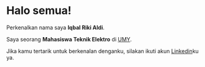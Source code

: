 # Halo semua! 

Perkenalkan nama saya **Iqbal Riki Aldi**.

Saya seorang **Mahasiswa Teknik Elektro** di [UMY](https://www.umy.ac.id/).

Jika kamu tertarik untuk berkenalan denganku, silakan ikuti akun [Linkedin](https://www.linkedin.com/in/iqbal-riki-aldi-5631801b0)ku ya.
